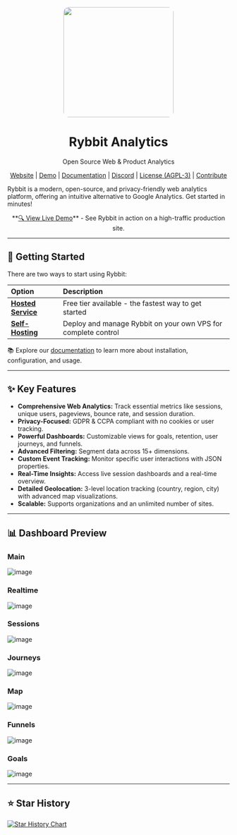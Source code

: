 <p align="center">
  <img src="https://github.com/user-attachments/assets/1425302a-40b6-4d97-bf4b-89927ea93fb9" height="250" style="border-radius: 5%;">
  <h1 align="center">Rybbit Analytics</h1>
  <p align="center">Open Source Web & Product Analytics</p>
  <p align="center">
    <a href="https://rybbit.io" target="_blank">Website</a> |
    <a href="https://demo.rybbit.io/1" target="_blank">Demo</a> |
    <a href="https://rybbit.io/docs" target="_blank">Documentation</a> |
    <a href="https://discord.gg/DEhGb4hYBj" target="_blank">Discord</a> |
    <a href="https://github.com/rybbit-io/rybbit?tab=AGPL-3.0-1-ov-file" target="_blank">License (AGPL-3)</a> |
    <a href="https://github.com/rybbit-io/contribute.md" target="_blank">Contribute</a>
  </p>
</p>

Rybbit is a modern, open-source, and privacy-friendly web analytics platform, offering an intuitive alternative to Google Analytics. Get started in minutes!

<p align="center">
  **<a href="https://demo.rybbit.io/1" target="_blank">🔍 View Live Demo</a>** - See Rybbit in action on a high-traffic production site.
</p>

<hr>

## 🚀 Getting Started

There are two ways to start using Rybbit:

| Option                                                  | Description                                                   |
| :------------------------------------------------------ | :------------------------------------------------------------ |
| **[Hosted Service](https://rybbit.io)**                 | Free tier available - the fastest way to get started          |
| **[Self-Hosting](https://rybbit.io/docs/self-hosting)** | Deploy and manage Rybbit on your own VPS for complete control |

📚 Explore our [documentation](https://rybbit.io/docs) to learn more about installation, configuration, and usage.

<hr>

## ✨ Key Features

- **Comprehensive Web Analytics:** Track essential metrics like sessions, unique users, pageviews, bounce rate, and session duration.
- **Privacy-Focused:** GDPR & CCPA compliant with no cookies or user tracking.
- **Powerful Dashboards:** Customizable views for goals, retention, user journeys, and funnels.
- **Advanced Filtering:** Segment data across 15+ dimensions.
- **Custom Event Tracking:** Monitor specific user interactions with JSON properties.
- **Real-Time Insights:** Access live session dashboards and a real-time overview.
- **Detailed Geolocation:** 3-level location tracking (country, region, city) with advanced map visualizations.
- **Scalable:** Supports organizations and an unlimited number of sites.

<hr>

## 📊 Dashboard Preview

### Main
![image](https://github.com/user-attachments/assets/7f2d3b79-90b6-496b-9b47-373ba1c62a7e)

### Realtime
![image](https://github.com/user-attachments/assets/54996620-4eff-4ecc-9135-10ce21483f6a)

### Sessions
![image](https://github.com/user-attachments/assets/b87769f3-650d-4069-9e18-5d59e41a175b)

### Journeys
![image](https://github.com/user-attachments/assets/890f9de8-3025-4962-91c5-5a1b2ddf0d82)

### Map
![image](https://github.com/user-attachments/assets/b1f7be89-ec8d-4ccc-9a87-45b0fb31d3a1)

### Funnels
![image](https://github.com/user-attachments/assets/bad9e37c-1ff6-49b4-9285-6dde7f90051f)

### Goals
![image](https://github.com/user-attachments/assets/60503585-5daf-4cfe-927e-4e149749f538)

<hr>

## ⭐ Star History

[![Star History Chart](https://api.star-history.com/svg?repos=rybbit-io/rybbit&type=Date)](https://www.star-history.com/#rybbit-io/rybbit&Date)
